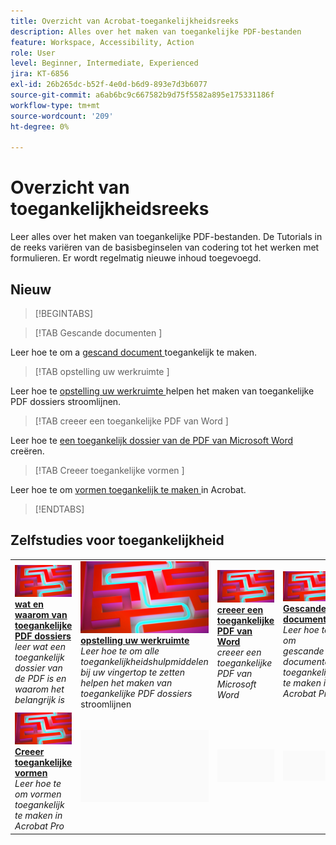 ```yaml
---
title: Overzicht van Acrobat-toegankelijkheidsreeks
description: Alles over het maken van toegankelijke PDF-bestanden
feature: Workspace, Accessibility, Action
role: User
level: Beginner, Intermediate, Experienced
jira: KT-6856
exl-id: 26b265dc-b52f-4e0d-b6d9-893e7d3b6077
source-git-commit: a6ab6bc9c667582b9d75f5582a895e175331186f
workflow-type: tm+mt
source-wordcount: '209'
ht-degree: 0%

---
```


# Overzicht van toegankelijkheidsreeks

Leer alles over het maken van toegankelijke PDF-bestanden. De Tutorials in de reeks variëren van de basisbeginselen van codering tot het werken met formulieren. Er wordt regelmatig nieuwe inhoud toegevoegd.

## Nieuw

>[!BEGINTABS]

>[!TAB  Gescande documenten ]

Leer hoe te om a [ gescand document ](scanned-documents.md) toegankelijk te maken.

>[!TAB  opstelling uw werkruimte ]

Leer hoe te [ opstelling uw werkruimte ](set-up-workspace.md) helpen het maken van toegankelijke PDF dossiers stroomlijnen.

>[!TAB  creeer een toegankelijke PDF van Word ]

Leer hoe te [ een toegankelijk dossier van de PDF van Microsoft Word ](create-accessible-from-word.md) creëren.

>[!TAB  Creeer toegankelijke vormen ]

Leer hoe te om [ vormen toegankelijk te maken ](create-accessible-forms.md) in Acrobat.

>[!ENDTABS]

## Zelfstudies voor toegankelijkheid

<table style="table-layout:fixed">
<tr>
  <td>
    <a href="what-why-accessible-pdf.md">
      <img alt="De wat en waarom van toegankelijke PDF-bestanden" src="../assets/accessibility-series-2025.png" />
    </a>
    <div>
    <a href="what-why-accessible-pdf.md"><strong> wat en waarom van toegankelijke PDF dossiers </strong></a>
    </div>
    <em> leer wat een toegankelijk dossier van de PDF is en waarom het belangrijk is </em>
    <br>
  </td>
  <td>
    <a href="set-up-workspace.md">
      <img alt="Uw werkruimte instellen" src="../assets/accessibility-series-2025.png" />
    </a>
    <div>
    <a href="set-up-workspace.md"><strong> opstelling uw werkruimte </strong></a>
    </div>
    <em> Leer hoe te om alle toegankelijkheidshulpmiddelen bij uw vingertop te zetten helpen het maken van toegankelijke PDF dossiers </em> stroomlijnen
    <br>
  </td>
  <td>
    <a href="create-accessible-from-word.md">
      <img alt="Een toegankelijke PDF maken vanuit Word" src="../assets/accessibility-series-2025.png" />
    </a>
    <div>
    <a href="create-accessible-from-word.md"><strong> creeer een toegankelijke PDF van Word </strong></a>
    </div>
    <em> creeer een toegankelijke PDF van Microsoft Word </em>
    <br>
  </td>
  <td>
    <a href="scanned-documents.md">
      <img alt="Gescande documenten" src="../assets/accessibility-series-2025.png" />
    </a>
    <div>
    <a href="scanned-documents.md"><strong> Gescande documenten </strong></a>
    </div>
    <em> Leer hoe te om gescande documenten toegankelijk te maken in Acrobat Pro </em>
    <br>
  </td>
</tr>
<tr>
  <td>
    <a href="create-accessible-forms.md">
      <img alt="Toegankelijke formulieren maken" src="../assets/accessibility-series-2025.png" />
    </a>
    <div>
    <a href="create-accessible-forms.md"><strong> Creeer toegankelijke vormen </strong></a>
    </div>
    <em> Leer hoe te om vormen toegankelijk te maken in Acrobat Pro </em>
    <br>
  </td>
  <td>
        <img alt="Spacer" src="../assets/Grayspacer.png" />
        <div>
        <br>
  </td>
  <td>
        <img alt="Spacer" src="../assets/Grayspacer.png" />
        <div>
        <br>
  </td>
  <td>
        <img alt="Spacer" src="../assets/Grayspacer.png" />
        <div>
        <br>
  </td>
</tr>
</table>
